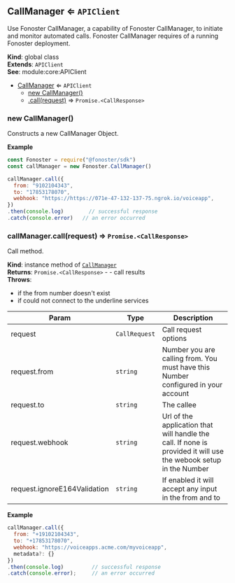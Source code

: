 <a name="CallManager"></a>

## CallManager ⇐ <code>APIClient</code>
Use Fonoster CallManager, a capability of Fonoster CallManager,
to initiate and monitor automated calls. Fonoster CallManager requires of a
running Fonoster deployment.

**Kind**: global class  
**Extends**: <code>APIClient</code>  
**See**: module:core:APIClient  

* [CallManager](#CallManager) ⇐ <code>APIClient</code>
    * [new CallManager()](#new_CallManager_new)
    * [.call(request)](#CallManager+call) ⇒ <code>Promise.&lt;CallResponse&gt;</code>

<a name="new_CallManager_new"></a>

### new CallManager()
Constructs a new CallManager Object.

**Example**  
```js
const Fonoster = require("@fonoster/sdk")
const callManager = new Fonoster.CallManager()

callManager.call({
  from: "9102104343",
  to: "17853178070",
  webhook: "https://https://071e-47-132-137-75.ngrok.io/voiceapp",
})
.then(console.log)        // successful response
.catch(console.error)   // an error occurred
```
<a name="CallManager+call"></a>

### callManager.call(request) ⇒ <code>Promise.&lt;CallResponse&gt;</code>
Call method.

**Kind**: instance method of [<code>CallManager</code>](#CallManager)  
**Returns**: <code>Promise.&lt;CallResponse&gt;</code> - - call results  
**Throws**:

- if the from number doesn't exist
- if could not connect to the underline services


| Param | Type | Description |
| --- | --- | --- |
| request | <code>CallRequest</code> | Call request options |
| request.from | <code>string</code> | Number you are calling from. You must have this Number configured in your account |
| request.to | <code>string</code> | The callee |
| request.webhook | <code>string</code> | Url of the application that will handle the call. If none is provided it will use the webook setup in the Number |
| request.ignoreE164Validation | <code>string</code> | If enabled it will accept any input in the from and to |

**Example**  
```js
callManager.call({
  from: "+19102104343",
  to: "+17853178070",
  webhook: "https://voiceapps.acme.com/myvoiceapp",
  metadata?: {}
})
.then(console.log)         // successful response
.catch(console.error);     // an error occurred
```
